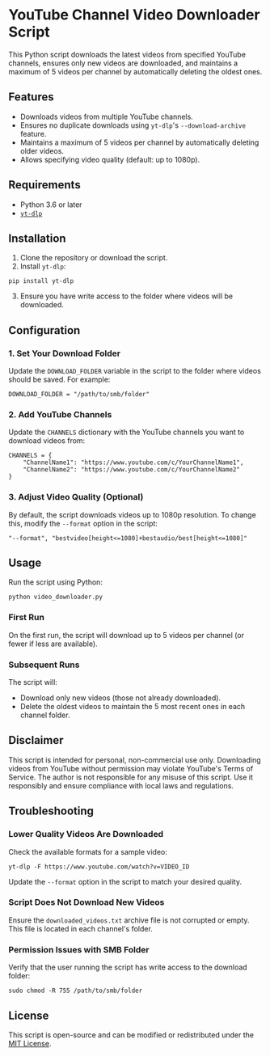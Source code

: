 # YouTube Channel Video Downloader Script

This Python script downloads the latest videos from specified YouTube channels, ensures only new videos are downloaded, and maintains a maximum of 5 videos per channel by automatically deleting the oldest ones.

## Features

- Downloads videos from multiple YouTube channels.
- Ensures no duplicate downloads using `yt-dlp`'s `--download-archive` feature.
- Maintains a maximum of 5 videos per channel by automatically deleting older videos.
- Allows specifying video quality (default: up to 1080p).

## Requirements

- Python 3.6 or later
- [`yt-dlp`](https://github.com/yt-dlp/yt-dlp)

## Installation

1. Clone the repository or download the script.
2. Install `yt-dlp`:
```
pip install yt-dlp
```
3. Ensure you have write access to the folder where videos will be downloaded.

## Configuration

### 1. Set Your Download Folder
Update the `DOWNLOAD_FOLDER` variable in the script to the folder where videos should be saved. For example:
```
DOWNLOAD_FOLDER = "/path/to/smb/folder"
```

### 2. Add YouTube Channels
Update the `CHANNELS` dictionary with the YouTube channels you want to download videos from:
```
CHANNELS = {
    "ChannelName1": "https://www.youtube.com/c/YourChannelName1",
    "ChannelName2": "https://www.youtube.com/c/YourChannelName2"
}
```

### 3. Adjust Video Quality (Optional)
By default, the script downloads videos up to 1080p resolution. To change this, modify the `--format` option in the script:
```
"--format", "bestvideo[height<=1080]+bestaudio/best[height<=1080]"
```

## Usage

Run the script using Python:
```
python video_downloader.py
```

### First Run
On the first run, the script will download up to 5 videos per channel (or fewer if less are available).

### Subsequent Runs
The script will:
- Download only new videos (those not already downloaded).
- Delete the oldest videos to maintain the 5 most recent ones in each channel folder.

## Disclaimer
This script is intended for personal, non-commercial use only. Downloading videos from YouTube without permission may violate YouTube's Terms of Service. The author is not responsible for any misuse of this script. Use it responsibly and ensure compliance with local laws and regulations.

## Troubleshooting

### Lower Quality Videos Are Downloaded
Check the available formats for a sample video:
```
yt-dlp -F https://www.youtube.com/watch?v=VIDEO_ID
```
Update the `--format` option in the script to match your desired quality.

### Script Does Not Download New Videos
Ensure the `downloaded_videos.txt` archive file is not corrupted or empty. This file is located in each channel's folder.

### Permission Issues with SMB Folder
Verify that the user running the script has write access to the download folder:
```
sudo chmod -R 755 /path/to/smb/folder
```

## License

This script is open-source and can be modified or redistributed under the [MIT License](LICENSE).
